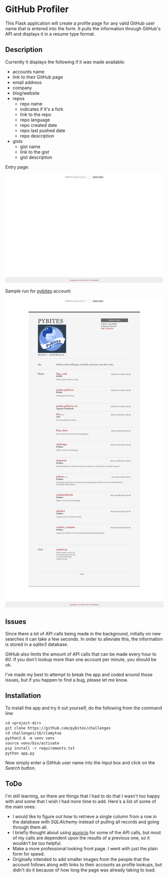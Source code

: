 # GitHub Profiler

This Flask application will create a profile page for any valid GitHub user name that is entered into the form. It pulls the information through GitHub's API and displays it in a resume type format.

## Description
Currently it displays the following if it was made available:

* accounts name
* link to their GitHub page
* email address
* company
* blog/website
* repos
    * repo name
    * indicates if it's a fork
    * link to the repo
    * repo language
    * repo created date
    * repo last pushed date
    * repo description
* gists
    * gist name
    * link to the gist
    * gist description

Entry page:

![form](img/form.png)

Sample run for [pybites](https://github.com/pybites) account:

![sample](img/sample.png)

## Issues
Since there a lot of API calls being made in the background, initially on new searches it can take a few seconds. In order to alleviate this, the information is stored in a *sqlite3* database.

GitHub also limits the amount of API calls that can be made every hour to *60*. If you don't lookup more than one account per minute, you should be ok.

I've made my best to attempt to break the app and coded around those issues, but if you happen to find a bug, please let me know.

## Installation
To install the app and try it out yourself, do the following from the command line:

    cd <project-dir>
    git clone https://github.com/pybites/challenges
    cd challenges/16/clamytoe
    python3.6 -m venv venv
    source venv/bin/activate
    pip install -r requirements.txt
    python app.py

Now simply enter a GitHub user name into the input box and click on the *Search* button.

## ToDo
I'm still learning, so there are things that I had to do that I wasn't too happy with and some that I wish I had more time to add. Here's a list of some of the main ones:

* I would like to figure out how to retrieve a single column from a row in the database with *SQLAlchemy* instead of pulling all records and going through them all.
* I briefly thought about using [asyncio](https://docs.python.org/3/library/asyncio.html) for some of the API calls, but most of my calls are dependent upon the results of a previous one, so it wouldn't be too helpful.
* Make a more professional looking front page. I went with just the plain form for speed.
* Originally intended to add smaller images from the people that the account follows along with links to their accounts as profile lookups, but didn't do it because of how long the page was already taking to load.
